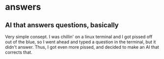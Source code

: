 # answers
AI that answers questions, basically
-----------------------------------------
Very simple consept.
I was chillin' on a linux terminal and I got pissed off out of the blue,
so I went ahead and typed a question in the terminal, but it didn't answer.
Thus, I got even more pissed, and decided to make an AI that corrects that.
